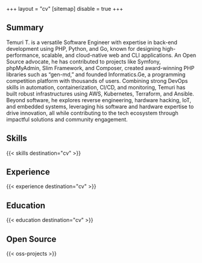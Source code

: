 +++
layout = "cv"
[sitemap]
  disable = true
+++

## Summary

Temuri T. is a versatile Software Engineer with expertise in back-end development using PHP, Python, and Go, known for designing high-performance, scalable, and cloud-native web and CLI applications. An Open Source advocate, he has contributed to projects like Symfony, phpMyAdmin, Slim Framework, and Composer, created award-winning PHP libraries such as “gen-md,” and founded Informatics.Ge, a programming competition platform with thousands of users. Combining strong DevOps skills in automation, containerization, CI/CD, and monitoring, Temuri has built robust infrastructures using AWS, Kubernetes, Terraform, and Ansible. Beyond software, he explores reverse engineering, hardware hacking, IoT, and embedded systems, leveraging his software and hardware expertise to drive innovation, all while contributing to the tech ecosystem through impactful solutions and community engagement.

## Skills

{{< skills destination="cv" >}}

## Experience

{{< experience destination="cv" >}}

## Education

{{< education destination="cv" >}}

## Open Source

{{< oss-projects >}}
